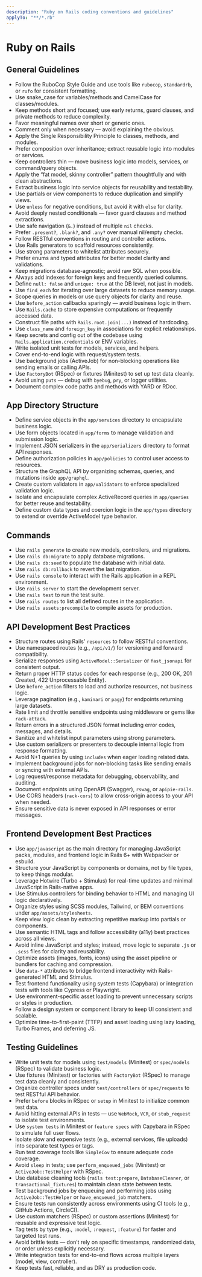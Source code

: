 ```yaml
---
description: "Ruby on Rails coding conventions and guidelines"
applyTo: "**/*.rb"
---
```


# Ruby on Rails

## General Guidelines

- Follow the RuboCop Style Guide and use tools like `rubocop`, `standardrb`, or `rufo` for consistent formatting.
- Use snake_case for variables/methods and CamelCase for classes/modules.
- Keep methods short and focused; use early returns, guard clauses, and private methods to reduce complexity.
- Favor meaningful names over short or generic ones.
- Comment only when necessary — avoid explaining the obvious.
- Apply the Single Responsibility Principle to classes, methods, and modules.
- Prefer composition over inheritance; extract reusable logic into modules or services.
- Keep controllers thin — move business logic into models, services, or command/query objects.
- Apply the “fat model, skinny controller” pattern thoughtfully and with clean abstractions.
- Extract business logic into service objects for reusability and testability.
- Use partials or view components to reduce duplication and simplify views.
- Use `unless` for negative conditions, but avoid it with `else` for clarity.
- Avoid deeply nested conditionals — favor guard clauses and method extractions.
- Use safe navigation (`&.`) instead of multiple `nil` checks.
- Prefer `.present?`, `.blank?`, and `.any?` over manual nil/empty checks.
- Follow RESTful conventions in routing and controller actions.
- Use Rails generators to scaffold resources consistently.
- Use strong parameters to whitelist attributes securely.
- Prefer enums and typed attributes for better model clarity and validations.
- Keep migrations database-agnostic; avoid raw SQL when possible.
- Always add indexes for foreign keys and frequently queried columns.
- Define `null: false` and `unique: true` at the DB level, not just in models.
- Use `find_each` for iterating over large datasets to reduce memory usage.
- Scope queries in models or use query objects for clarity and reuse.
- Use `before_action` callbacks sparingly — avoid business logic in them.
- Use `Rails.cache` to store expensive computations or frequently accessed data.
- Construct file paths with `Rails.root.join(...)` instead of hardcoding.
- Use `class_name` and `foreign_key` in associations for explicit relationships.
- Keep secrets and config out of the codebase using `Rails.application.credentials` or ENV variables.
- Write isolated unit tests for models, services, and helpers.
- Cover end-to-end logic with request/system tests.
- Use background jobs (ActiveJob) for non-blocking operations like sending emails or calling APIs.
- Use `FactoryBot` (RSpec) or fixtures (Minitest) to set up test data cleanly.
- Avoid using `puts` — debug with `byebug`, `pry`, or logger utilities.
- Document complex code paths and methods with YARD or RDoc.

## App Directory Structure

- Define service objects in the `app/services` directory to encapsulate business logic.
- Use form objects located in `app/forms` to manage validation and submission logic.
- Implement JSON serializers in the `app/serializers` directory to format API responses.
- Define authorization policies in `app/policies` to control user access to resources.
- Structure the GraphQL API by organizing schemas, queries, and mutations inside `app/graphql`.
- Create custom validators in `app/validators` to enforce specialized validation logic.
- Isolate and encapsulate complex ActiveRecord queries in `app/queries` for better reuse and testability.
- Define custom data types and coercion logic in the `app/types` directory to extend or override ActiveModel type behavior.

## Commands

- Use `rails generate` to create new models, controllers, and migrations.
- Use `rails db:migrate` to apply database migrations.
- Use `rails db:seed` to populate the database with initial data.
- Use `rails db:rollback` to revert the last migration.
- Use `rails console` to interact with the Rails application in a REPL environment.
- Use `rails server` to start the development server.
- Use `rails test` to run the test suite.
- Use `rails routes` to list all defined routes in the application.
- Use `rails assets:precompile` to compile assets for production.

## API Development Best Practices

- Structure routes using Rails' `resources` to follow RESTful conventions.
- Use namespaced routes (e.g., `/api/v1/`) for versioning and forward compatibility.
- Serialize responses using `ActiveModel::Serializer` or `fast_jsonapi` for consistent output.
- Return proper HTTP status codes for each response (e.g., 200 OK, 201 Created, 422 Unprocessable Entity).
- Use `before_action` filters to load and authorize resources, not business logic.
- Leverage pagination (e.g., `kaminari` or `pagy`) for endpoints returning large datasets.
- Rate limit and throttle sensitive endpoints using middleware or gems like `rack-attack`.
- Return errors in a structured JSON format including error codes, messages, and details.
- Sanitize and whitelist input parameters using strong parameters.
- Use custom serializers or presenters to decouple internal logic from response formatting.
- Avoid N+1 queries by using `includes` when eager loading related data.
- Implement background jobs for non-blocking tasks like sending emails or syncing with external APIs.
- Log request/response metadata for debugging, observability, and auditing.
- Document endpoints using OpenAPI (Swagger), `rswag`, or `apipie-rails`.
- Use CORS headers (`rack-cors`) to allow cross-origin access to your API when needed.
- Ensure sensitive data is never exposed in API responses or error messages.

## Frontend Development Best Practices

- Use `app/javascript` as the main directory for managing JavaScript packs, modules, and frontend logic in Rails 6+ with Webpacker or esbuild.
- Structure your JavaScript by components or domains, not by file types, to keep things modular.
- Leverage Hotwire (Turbo + Stimulus) for real-time updates and minimal JavaScript in Rails-native apps.
- Use Stimulus controllers for binding behavior to HTML and managing UI logic declaratively.
- Organize styles using SCSS modules, Tailwind, or BEM conventions under `app/assets/stylesheets`.
- Keep view logic clean by extracting repetitive markup into partials or components.
- Use semantic HTML tags and follow accessibility (a11y) best practices across all views.
- Avoid inline JavaScript and styles; instead, move logic to separate `.js` or `.scss` files for clarity and reusability.
- Optimize assets (images, fonts, icons) using the asset pipeline or bundlers for caching and compression.
- Use `data-*` attributes to bridge frontend interactivity with Rails-generated HTML and Stimulus.
- Test frontend functionality using system tests (Capybara) or integration tests with tools like Cypress or Playwright.
- Use environment-specific asset loading to prevent unnecessary scripts or styles in production.
- Follow a design system or component library to keep UI consistent and scalable.
- Optimize time-to-first-paint (TTFP) and asset loading using lazy loading, Turbo Frames, and deferring JS.

## Testing Guidelines

- Write unit tests for models using `test/models` (Minitest) or `spec/models` (RSpec) to validate business logic.
- Use fixtures (Minitest) or factories with `FactoryBot` (RSpec) to manage test data cleanly and consistently.
- Organize controller specs under `test/controllers` or `spec/requests` to test RESTful API behavior.
- Prefer `before` blocks in RSpec or `setup` in Minitest to initialize common test data.
- Avoid hitting external APIs in tests — use `WebMock`, `VCR`, or `stub_request` to isolate test environments.
- Use `system tests` in Minitest or `feature specs` with Capybara in RSpec to simulate full user flows.
- Isolate slow and expensive tests (e.g., external services, file uploads) into separate test types or tags.
- Run test coverage tools like `SimpleCov` to ensure adequate code coverage.
- Avoid `sleep` in tests; use `perform_enqueued_jobs` (Minitest) or `ActiveJob::TestHelper` with RSpec.
- Use database cleaning tools (`rails test:prepare`, `DatabaseCleaner`, or `transactional_fixtures`) to maintain clean state between tests.
- Test background jobs by enqueuing and performing jobs using `ActiveJob::TestHelper` or `have_enqueued_job` matchers.
- Ensure tests run consistently across environments using CI tools (e.g., GitHub Actions, CircleCI).
- Use custom matchers (RSpec) or custom assertions (Minitest) for reusable and expressive test logic.
- Tag tests by type (e.g., `:model`, `:request`, `:feature`) for faster and targeted test runs.
- Avoid brittle tests — don’t rely on specific timestamps, randomized data, or order unless explicitly necessary.
- Write integration tests for end-to-end flows across multiple layers (model, view, controller).
- Keep tests fast, reliable, and as DRY as production code.
